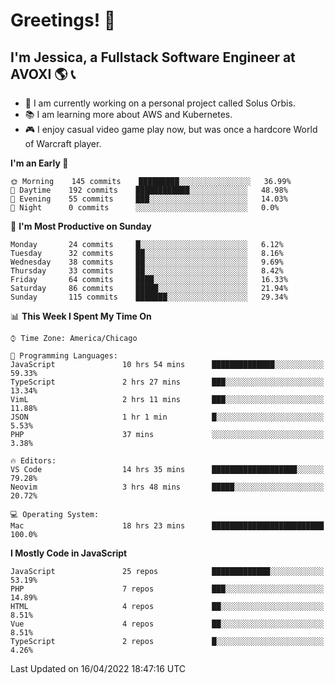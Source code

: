 # Greetings! 🧠

## I'm Jessica, a Fullstack Software Engineer at AVOXI 🌎 📞

- 🌟 I am currently working on a personal project called Solus Orbis.
- 📚 I am learning more about AWS and Kubernetes.
- 🎮 I enjoy casual video game play now, but was once a hardcore World of Warcraft player.

<!--START_SECTION:waka-->
**I'm an Early 🐤** 

```text
🌞 Morning    145 commits    █████████░░░░░░░░░░░░░░░░   36.99% 
🌆 Daytime    192 commits    ████████████░░░░░░░░░░░░░   48.98% 
🌃 Evening    55 commits     ███░░░░░░░░░░░░░░░░░░░░░░   14.03% 
🌙 Night      0 commits      ░░░░░░░░░░░░░░░░░░░░░░░░░   0.0%

```
📅 **I'm Most Productive on Sunday** 

```text
Monday       24 commits     █░░░░░░░░░░░░░░░░░░░░░░░░   6.12% 
Tuesday      32 commits     ██░░░░░░░░░░░░░░░░░░░░░░░   8.16% 
Wednesday    38 commits     ██░░░░░░░░░░░░░░░░░░░░░░░   9.69% 
Thursday     33 commits     ██░░░░░░░░░░░░░░░░░░░░░░░   8.42% 
Friday       64 commits     ████░░░░░░░░░░░░░░░░░░░░░   16.33% 
Saturday     86 commits     █████░░░░░░░░░░░░░░░░░░░░   21.94% 
Sunday       115 commits    ███████░░░░░░░░░░░░░░░░░░   29.34%

```


📊 **This Week I Spent My Time On** 

```text
⌚︎ Time Zone: America/Chicago

💬 Programming Languages: 
JavaScript               10 hrs 54 mins      ██████████████░░░░░░░░░░░   59.33% 
TypeScript               2 hrs 27 mins       ███░░░░░░░░░░░░░░░░░░░░░░   13.34% 
VimL                     2 hrs 11 mins       ███░░░░░░░░░░░░░░░░░░░░░░   11.88% 
JSON                     1 hr 1 min          █░░░░░░░░░░░░░░░░░░░░░░░░   5.53% 
PHP                      37 mins             ░░░░░░░░░░░░░░░░░░░░░░░░░   3.38%

🔥 Editors: 
VS Code                  14 hrs 35 mins      ███████████████████░░░░░░   79.28% 
Neovim                   3 hrs 48 mins       █████░░░░░░░░░░░░░░░░░░░░   20.72%

💻 Operating System: 
Mac                      18 hrs 23 mins      █████████████████████████   100.0%

```

**I Mostly Code in JavaScript** 

```text
JavaScript               25 repos            █████████████░░░░░░░░░░░░   53.19% 
PHP                      7 repos             ███░░░░░░░░░░░░░░░░░░░░░░   14.89% 
HTML                     4 repos             ██░░░░░░░░░░░░░░░░░░░░░░░   8.51% 
Vue                      4 repos             ██░░░░░░░░░░░░░░░░░░░░░░░   8.51% 
TypeScript               2 repos             █░░░░░░░░░░░░░░░░░░░░░░░░   4.26%

```



 Last Updated on 16/04/2022 18:47:16 UTC
<!--END_SECTION:waka-->

<!--
**jessikuh/jessikuh** is a ✨ _special_ ✨ repository because its `README.md` (this file) appears on your GitHub profile.

Here are some ideas to get you started:

- 🔭 I’m currently working on ...
- 🌱 I’m currently learning ...
- 👯 I’m looking to collaborate on ...
- 🤔 I’m looking for help with ...
- 💬 Ask me about ...
- 📫 How to reach me: ...
- 😄 Pronouns: ...
- ⚡ Fun fact: ...
-->
